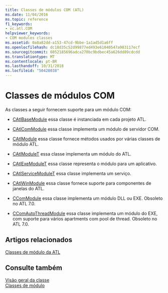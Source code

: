 ```yaml
---
title: Classes de módulos COM (ATL)
ms.date: 11/04/2016
ms.topic: reference
f1_keywords:
- vc.atl.COM
helpviewer_keywords:
- COM modules classes
ms.assetid: 0a8a82dd-a153-47cd-9bbe-1a1ad5d1a6ff
ms.openlocfilehash: dc18d35c52d99877ed493e61040547a983117ecf
ms.sourcegitcommit: 6052185696adca270bc9bdbec45a626dd89cdcdd
ms.translationtype: MT
ms.contentlocale: pt-BR
ms.lasthandoff: 10/31/2018
ms.locfileid: "50428038"
---
```

# <a name="com-modules-classes"></a>Classes de módulos COM

As classes a seguir fornecem suporte para um módulo COM:

- [CAtlBaseModule](../atl/reference/catlbasemodule-class.md) essa classe é instanciada em cada projeto ATL.

- [CAtlComModule](../atl/reference/catlcommodule-class.md) essa classe implementa um módulo de servidor COM.

- [CAtlModule](../atl/reference/catlmodule-class.md) essa classe fornece métodos usados por várias classes de módulo ATL.

- [CAtlModuleT](../atl/reference/catlmodulet-class.md) essa classe implementa um módulo do ATL.

- [CAtlExeModuleT](../atl/reference/catlexemodulet-class.md) essa classe representa o módulo para um aplicativo.

- [CAtlServiceModuleT](../atl/reference/catlservicemodulet-class.md) essa classe implementa um serviço.

- [CAtlWinModule](../atl/reference/catlwinmodule-class.md) essa classe fornece suporte para componentes de janelas do ATL.

- [CComModule](../atl/reference/ccommodule-class.md) essa classe implementa um módulo DLL ou EXE. Obsoleto no ATL 7.0.

- [CComAutoThreadModule](../atl/reference/ccomautothreadmodule-class.md) essa classe implementa um módulo do EXE, com suporte para vários apartments com pool de thread. Obsoleto no ATL 7.0.

## <a name="related-articles"></a>Artigos relacionados

[Classes de módulo da ATL](../atl/atl-module-classes.md)

## <a name="see-also"></a>Consulte também

[Visão geral da classe](../atl/atl-class-overview.md)<br/>
[Classes de módulo](../atl/atl-module-classes.md)

